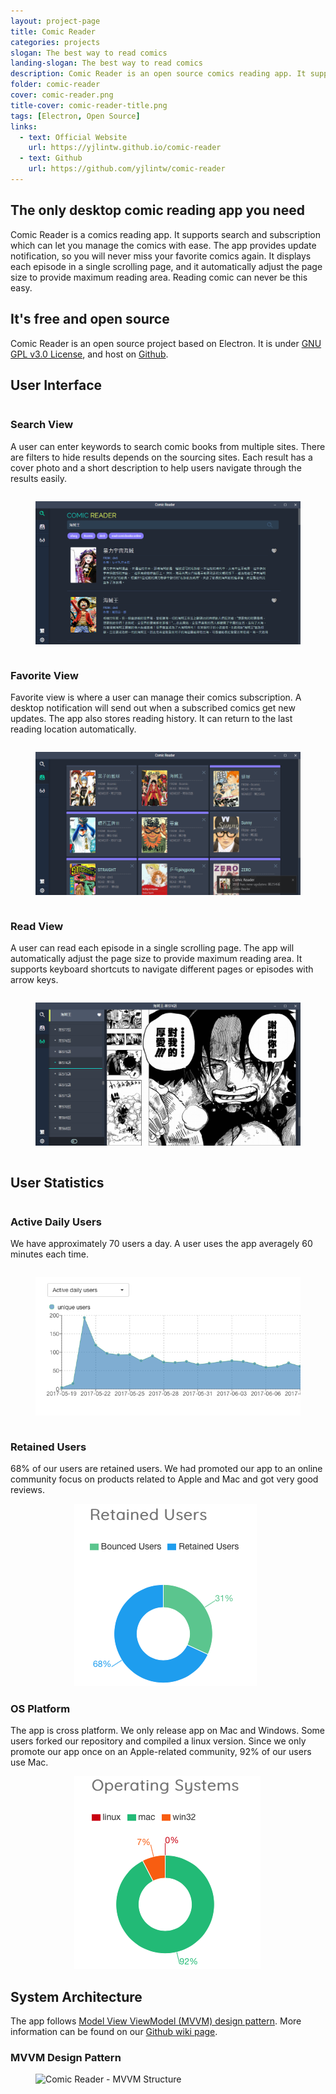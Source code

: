 ```yaml
---
layout: project-page
title: Comic Reader
categories: projects
slogan: The best way to read comics
landing-slogan: The best way to read comics
description: Comic Reader is an open source comics reading app. It supports search and subscription which can let you manage the comics with ease. It displays each episode in a single scrolling page, and automatically adjust the page size to provide maximum reading area. Reading comic can never be this easy.
folder: comic-reader
cover: comic-reader.png
title-cover: comic-reader-title.png
tags: [Electron, Open Source]
links:
  - text: Official Website
    url: https://yjlintw.github.io/comic-reader
  - text: Github
    url: https://github.com/yjlintw/comic-reader
---
```

<h2>The only desktop comic reading app you need</h2>
Comic Reader is a comics reading app. It supports search and subscription which can let you manage the comics with ease. The app provides update notification, so you will never miss your favorite comics again. It displays each episode in a single scrolling page, and it automatically adjust the page size to provide maximum reading area. Reading comic can never be this easy.

<h2>It's free and open source</h2>
Comic Reader is an open source project based on Electron. It is under <a href="https://github.com/yjlintw/comic-reader/blob/master/LICENSE" target="_blank">GNU GPL v3.0 License</a>, and host on <a href="https://github.com/yjlintw/comic-reader">Github</a>.

<h2>User Interface</h2>
<!--<div class="box">-->
<section class="columns box">
  <div class="column">
    <div>
      <h3>Search View</h3>
      <p>A user can enter keywords to search comic books from multiple sites. There are filters to hide results depends on the sourcing sites. Each result has a cover photo and a short description to help users navigate through the results easily.</p>
    </div>
  </div>
  <div class="column">
    <figure class="image">
      <img src="/assets/images/projects/comic-reader/ex01.png" alt="Comic Reader - Search View">
    </figure>
  </div>
</section>

<section class="columns box">
  <div class="column">
    <div>
      <h3>Favorite View</h3>
      <p>Favorite view is where a user can manage their comics subscription. A desktop notification will send out when a subscribed comics get new updates. The app also stores reading history. It can return to the last reading location automatically.</p>
    </div>
  </div>
  <div class="column">
    <figure class="image">
      <img src="/assets/images/projects/comic-reader/ex02.png" alt="Comic Reader - Favorite View">
    </figure>
  </div>
</section>

<section class="columns box">
  <div class="column">
    <div>
      <h3>Read View</h3>
      <p>A user can read each episode in a single scrolling page. The app will automatically adjust the page size to provide maximum reading area. It supports keyboard shortcuts to navigate different pages or episodes with arrow keys.</p>
    </div>
  </div>
  <div class="column">
    <figure class="image">
      <img src="/assets/images/projects/comic-reader/ex03.png" alt="Comic Reader - Read View">
    </figure>
  </div>
</section>

<h2>User Statistics</h2>
<section class="columns box">
  <div class="column">
    <div>
      <h3>Active Daily Users</h3>
      <p>We have approximately 70 users a day. A user uses the app averagely 60 minutes each time.</p>
    </div>
  </div>
  <div class="column">
    <figure class="image">
      <img src="/assets/images/projects/comic-reader/dailyusers.png" alt="Comic Reader - Daily Users Chart">
    </figure>
  </div>
</section>
<section class="columns box">
  <div class="column">
    <div>
      <h3>Retained Users</h3>
      <p>68% of our users are retained users. We had promoted our app to an online community focus on products related to Apple and Mac and got very good reviews.</p>
    </div>
  </div>
  <div class="column">
    <figure class="image" style="max-width:300px; margin: 0 auto;">
      <img src="/assets/images/projects/comic-reader/retained_users.png" alt="Comic Reader - Retained Users Chart">
    </figure>
  </div>
</section>
<section class="columns box">
  <div class="column">
    <div>
      <h3>OS Platform</h3>
      <p>The app is cross platform. We only release app on Mac and Windows. Some users forked our repository and compiled a linux version. Since we only promote our app once on an Apple-related community, 92% of our users use Mac.</p>
    </div>
  </div>
  <div class="column">
    <figure class="image" style="max-width:300px; margin: 0 auto;">
      <img src="/assets/images/projects/comic-reader/os.png" alt="Comic Reader - OS Chart">
    </figure>
  </div>
</section>

<h2>System Architecture</h2>
The app follows <a href="https://www.objc.io/issues/13-architecture/mvvm/">Model View ViewModel (MVVM) design pattern</a>. More information can be found on our <a href="https://github.com/yjlintw/comic-reader/wiki/App-Architecture">Github wiki page</a>.
<section class="box">
<h3>MVVM Design Pattern</h3>
<figure class="image">
  <img src="https://camo.githubusercontent.com/6e48eaf7e59b8eed3a9436563e9d6b638bea20bb/687474703a2f2f692e696d6775722e636f6d2f556a6d396d36582e706e67" alt="Comic Reader - MVVM Structure">
</figure>
</section>
<!--</div>-->
